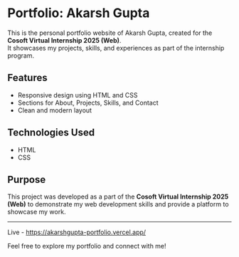 # Portfolio: Akarsh Gupta

This is the personal portfolio website of Akarsh Gupta, created for the **Cosoft Virtual Internship 2025 (Web)**.  
It showcases my projects, skills, and experiences as part of the internship program.

## Features

- Responsive design using HTML and CSS
- Sections for About, Projects, Skills, and Contact
- Clean and modern layout

## Technologies Used

- HTML
- CSS

## Purpose

This project was developed as a part of the **Cosoft Virtual Internship 2025 (Web)** to demonstrate my web development skills and provide a platform to showcase my work.

---

Live - https://akarshgupta-portfolio.vercel.app/

Feel free to explore my portfolio and connect with me!

